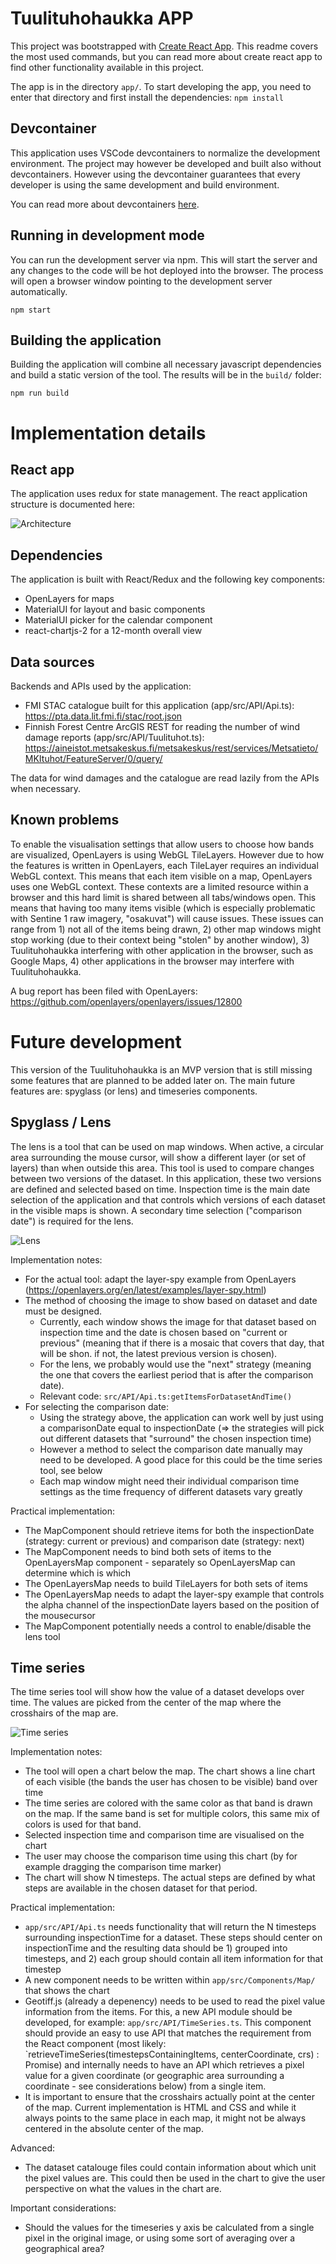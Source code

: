 # Tuulituhohaukka APP

This project was bootstrapped with [Create React App](https://github.com/facebook/create-react-app). This readme covers the most used commands, but you can read more about create react app to find other functionality available in this project.

The app is in the directory `app/`. To start developing the app, you need to enter that directory and first install the dependencies: `npm install`

## Devcontainer

This application uses VSCode devcontainers to normalize the development environment. The project may however be developed and built also without devcontainers. However using the devcontainer guarantees that every developer is using the same development and build environment.

You can read more about devcontainers [here](https://code.visualstudio.com/docs/remote/containers).

## Running in development mode

You can run the development server via npm. This will start the server and any changes to the code will be hot deployed into the browser. The process will open a browser window pointing to the development server automatically.

`npm start`

## Building the application

Building the application will combine all necessary javascript dependencies and build a static version of the tool. The results will be in the `build/` folder:

`npm run build`

# Implementation details

## React app

The application uses redux for state management. The react application structure is documented here:

![Architecture](doc/tuulituhohaukka_architecture_1.0.drawio.png)

## Dependencies

The application is built with React/Redux and the following key components:
* OpenLayers for maps
* MaterialUI for layout and basic components
* MaterialUI picker for the calendar component
* react-chartjs-2 for a 12-month overall view

## Data sources

Backends and APIs used by the application:
* FMI STAC catalogue built for this application (app/src/API/Api.ts): https://pta.data.lit.fmi.fi/stac/root.json
* Finnish Forest Centre ArcGIS REST for reading the number of wind damage reports (app/src/API/Tuulituhot.ts): https://aineistot.metsakeskus.fi/metsakeskus/rest/services/Metsatieto/MKItuhot/FeatureServer/0/query/

The data for wind damages and the catalogue are read lazily from the APIs when necessary.

## Known problems

To enable the visualisation settings that allow users to choose how bands are visualized, OpenLayers is using WebGL TileLayers. However due to how the features is written in OpenLayers, each TileLayer requires an individual WebGL context. This means that each item visible on a map, OpenLayers uses one WebGL context. These contexts are a limited resource within a browser and this hard limit is shared between all tabs/windows open. This means that having too many items visible (which is especially problematic with Sentine 1 raw imagery, "osakuvat") will cause issues. These issues can range from 1) not all of the items being drawn, 2) other map windows might stop working (due to their context being "stolen" by another window), 3) Tuulituhohaukka interfering with other application in the browser, such as Google Maps, 4) other applications in the browser may interfere with Tuulituhohaukka.

A bug report has been filed with OpenLayers: https://github.com/openlayers/openlayers/issues/12800


# Future development

This version of the Tuulituhohaukka is an MVP version that is still missing some features that are planned to be added later on. The main future features are: spyglass (or lens) and timeseries components.

## Spyglass / Lens

The lens is a tool that can be used on map windows. When active, a circular area surrounding the mouse cursor, will show a different layer (or set of layers) than when outside this area. This tool is used to compare changes between two versions of the dataset. In this application, these two versions are defined and selected based on time. Inspection time is the main date selection of the application and that controls which versions of each dataset in the visible maps is shown. A secondary time selection ("comparison date") is required for the lens. 

![Lens](doc/lens.png)

Implementation notes:
* For the actual tool: adapt the layer-spy example from OpenLayers (https://openlayers.org/en/latest/examples/layer-spy.html)
* The method of choosing the image to show based on dataset and date must be designed.
    * Currently, each window shows the image for that dataset based on inspection time and the date is chosen based on "current or previous" (meaning that if there is a mosaic that covers that day, that will be shon. if not, the latest previous version is chosen).
    * For the lens, we probably would use the "next" strategy (meaning the one that covers the earliest period that is after the comparison date).
    * Relevant code: `src/API/Api.ts:getItemsForDatasetAndTime()`
* For selecting the comparison date:
    * Using the strategy above, the application can work well by just using a comparisonDate equal to inspectionDate (=> the strategies will pick out different datasets that "surround" the chosen inspection time)
    * However a method to select the comparison date manually may need to be developed. A good place for this could be the time series tool, see below
    * Each map window might need their individual comparison time settings as the time frequency of different datasets vary greatly

Practical implementation:
* The MapComponent should retrieve items for both the inspectionDate (strategy: current or previous) and comparison date (strategy: next)
* The MapComponent needs to bind both sets of items to the OpenLayersMap component - separately so OpenLayersMap can determine which is which
* The OpenLayersMap needs to build TileLayers for both sets of items
* The OpenLayersMap needs to adapt the layer-spy example that controls the alpha channel of the inspectionDate layers based on the position of the mousecursor
* The MapComponent potentially needs a control to enable/disable the lens tool


## Time series

The time series tool will show how the value of a dataset develops over time. The values are picked from the center of the map where the crosshairs of the map are.

![Time series](doc/timeseries.png)

Implementation notes:
* The tool will open a chart below the map. The chart shows a line chart of each visible (the bands the user has chosen to be visible) band over time
* The time series are colored with the same color as that band is drawn on the map. If the same band is set for multiple colors, this same mix of colors is used for that band.
* Selected inspection time and comparison time are visualised on the chart
* The user may choose the comparison time using this chart (by for example dragging the comparison time marker)
* The chart will show N timesteps. The actual steps are defined by what steps are available in the chosen dataset for that period.

Practical implementation:
* `app/src/API/Api.ts` needs functionality that will return the N timesteps surrounding inspectionTime for a dataset. These steps should center on inspectionTime and the resulting data should be 1) grouped into timesteps, and 2) each group should contain all item information for that timestep
* A new component needs to be written within `app/src/Components/Map/` that shows the chart
* Geotiff.js (already a depenency) needs to be used to read the pixel value information from the items. For this, a new API module should be developed, for example: `app/src/API/TimeSeries.ts`. This component should provide an easy to use API that matches the requirement from the React component (most likely: `retrieveTimeSeries(timestepsContainingItems, centerCoordinate, crs) : Promise<AllChartData>) and internally needs to have an API which retrieves a pixel value for a given coordinate (or geographic area surrounding a coordinate - see considerations below) from a single item.
* It is important to ensure that the crosshairs actually point at the center of the map. Current implementation is HTML and CSS and while it always points to the same place in each map, it might not be always centered in the absolute center of the map.

Advanced:
* The dataset catalouge files could contain information about which unit the pixel values are. This could then be used in the chart to give the user perspective on what the values in the chart are.

Important considerations:
* Should the values for the timeseries y axis be calculated from a single pixel in the original image, or using some sort of averaging over a geographical area?

